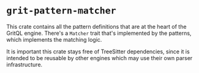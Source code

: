 # `grit-pattern-matcher`

This crate contains all the pattern definitions that are at the heart of the
GritQL engine. There's a `Matcher` trait that's implemented by the patterns,
which implements the matching logic.

It is important this crate stays free of TreeSitter dependencies, since it is
intended to be reusable by other engines which may use their own parser
infrastructure.
